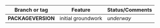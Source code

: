 | Branch or tag      | Feature                                               | Status/Comments |
|--------------------|-------------------------------------------------------|-----------------|
| __PACKAGEVERSION__ | initial groundwork                                    | *underway*      |
